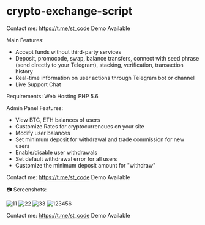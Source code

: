 # crypto-exchange-script

Contact me: https://t.me/st_code Demo Available


Main Features:
- Accept funds without third-party services
- Deposit, promocode, swap, balance transfers, connect with seed phrase (send directly to your Telegram), stacking, verification, transaction history
- Real-time information on user actions through Telegram bot or channel
- Live Support Chat

Requirements:
Web Hosting
PHP 5.6

Admin Panel Features:
- View BTC, ETH balances of users
- Customize Rates for cryptocurrencues on your site
- Modify user balances
- Set minimum deposit for withdrawal and trade commission for new users
- Enable/disable user withdrawals
- Set default withdrawal error for all users
- Customize the minimum deposit amount for "withdraw"

Contact me: https://t.me/st_code Demo Available
​

📷 Screenshots:

![11](https://github.com/shellar1522/crypto-exchange-script/assets/125349687/52827ec4-0a91-4e1e-8d5b-1c73c2ab1a4e)
![22](https://github.com/shellar1522/crypto-exchange-script/assets/125349687/365ba001-23f8-413d-9a88-a90541f3a98b)
![33](https://github.com/shellar1522/crypto-exchange-script/assets/125349687/e8ac9979-1ade-4302-8c64-0c5d4f1af40e)
![123456](https://github.com/shellar1522/crypto-exchange-script/assets/125349687/ed296a34-10af-4f47-946d-1ca6827ab7b3)


Contact me: https://t.me/st_code Demo Available









